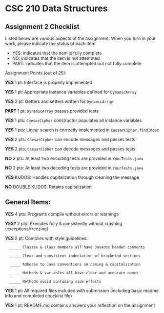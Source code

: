 # CSC 210 Data Structures
## Assignment 2 Checklist

Listed below are various aspects of the assignment.  When you turn in
your work, please indicate the status of each item

- YES: indicates that the item is fully complete
- NO: indicates that the item is not attempted
- PART: indicates that the item is attempted but not fully complete


Assignment Points (out of 25):

__YES__ 1 pt: Interface is properly implemented

__YES__ 1 pt: Appropriate instance variables defined for `DynamicArray`

__YES__ 2 pt: Getters and setters written for `DynamicArray` 

__PART__ 1 pt: `DynamicArray` passes provided tests

__YES__ 1 pts: `CaesarCipher` constructor populates all instance variables

__YES__ 1 pts: Linear search is correctly implemented in `CaesarCipher.findIndex`

__YES__ 2 pts: `CaesarCipher` can encode messages and passes tests

__YES__ 2 pts: `CaesarCipher` can decode messages and passes tests

__NO__ 2 pts: At least two encoding tests are provided in `YourTests.java`

__NO__ 2 pts: At least two decoding tests are provided in `YourTests.java`

__YES__ KUDOS: Handles capitalization through cleaning the message 

__NO__ DOUBLE KUDOS: Retains capitalization

## General Items:

__YES__ 4 pts: Programs compile without errors or warnings 

__YES?__ 2 pts: Executes fully & consistently without crashing (exceptions/freezing)

__YES__ 2 pt: Complies with style guidelines:

      _____ Classes & class members all have Javadoc header comments 

      _____ Clear and consistent indentation of bracketed sections 

      _____ Adheres to Java conventions on naming & capitalization 

      _____ Methods & variables all have clear and accurate names 

      _____ Methods avoid confusing side effects  

__YES__ 1 pt: All required files included with submission (including basic readme info and completed checklist file) 

__YES__ 1 pt: README.md contains answers your reflection on the assignment 